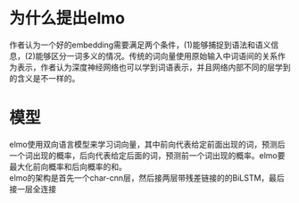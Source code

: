 # 为什么提出elmo
作者认为一个好的embedding需要满足两个条件，(1)能够捕捉到语法和语义信息，(2)能够区分一词多义的情况。传统的词向量使用原始输入中词语间的关系作为表示，作者认为深度神经网络也可以学到词语表示，并且网络内部不同的层学到的含义是不一样的。
# 模型
elmo使用双向语言模型来学习词向量，其中前向代表给定前面出现的词，预测后一个词出现的概率，后向代表给定后面的词，预测前一个词出现的概率。elmo要最大化前向概率和后向概率的和。<br>
elmo的架构是首先一个char-cnn层，然后接两层带残差链接的的BiLSTM，最后接一层全连接
